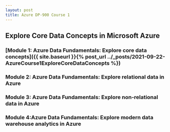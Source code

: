 ```yaml
---
layout: post
title: Azure DP-900 Course 1
---
```

## Explore Core Data Concepts in Microsoft Azure
### [Module 1: Azure Data Fundamentals: Explore core data concepts]({{ site.baseurl }}{% post_url ../_posts/2021-09-22-AzureCourse1ExploreCoreDataConcepts %})
### Module 2: Azure Data Fundamentals: Explore relational data in Azure
### Module 3: Azure Data Fundamentals: Explore non-relational data in Azure
### Module 4:Azure Data Fundamentals: Explore modern data warehouse analytics in Azure


